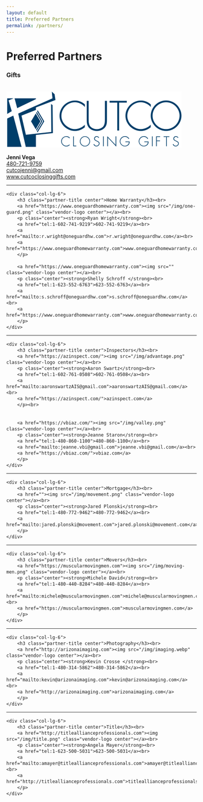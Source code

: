 ```yaml
---
layout: default
title: Preferred Partners
permalink: /partners/
---
```



<h1 class="center">Preferred Partners</h1>


<div class="row">
	<div class="col-lg-6">
		<h3 class="partner-title center">Gifts</h3><br>
		<a href="https://www.cutcoclosinggifts.com"><img src="/img/cutco.png" class="vendor-logo center"></a><br>
		<p class="center"><strong>Jenni Vega</strong><br>
		<a href="tel:1-480-721-9759">480-721-9759</a><br>
		<a href="mailto:cutcojenni@gmail.com">cutcojenni@gmail.com</a><br>
		<a href="https://www.cutcoclosinggifts.com">www.cutcoclosinggifts.com</a>
		</p>
	</div>

<hr class="partner-hr">

	<div class="col-lg-6">
		<h3 class="partner-title center">Home Warranty</h3><br>
		<a href="https://www.oneguardhomewarranty.com"><img src="/img/one-guard.png" class="vendor-logo center"></a><br>
		<p class="center"><strong>Ryan Wright</strong><br>
		<a href="tel:1-602-741-9219">602-741-9219</a><br>
		<a href="mailto:r.wright@oneguardhw.com">r.wright@oneguardhw.com</a><br>
		<a href="https://www.oneguardhomewarranty.com">www.oneguardhomewarranty.com</a>
		</p>

		<a href="https://www.oneguardhomewarranty.com"><img src="" class="vendor-logo center"></a><br>
		<p class="center"><strong>Shelly Schroff </strong><br>
		<a href="tel:1-623-552-6763">623-552-6763</a><br>
		<a href="mailto:s.schroff@oneguardhw.com">s.schroff@oneguardhw.com</a><br>
		<a href="https://www.oneguardhomewarranty.com">www.oneguardhomewarranty.com</a>
		</p>
	</div>

<hr class="partner-hr">

	<div class="col-lg-6">
		<h3 class="partner-title center">Inspectors</h3><br>
		<a href="https://azinspect.com/"><img src="/img/advantage.png" class="vendor-logo center"></a><br>
		<p class="center"><strong>Aaron Swartz</strong><br>
		<a href="tel:1-602-761-0508">602-761-0508</a><br>
		<a href="mailto:aaronswartzAIS@gmail.com">aaronswartzAIS@gmail.com</a><br>
		<a href="https://azinspect.com/">azinspect.com</a>
		</p><br>


		<a href="https://vbiaz.com/"><img src="/img/valley.png" class="vendor-logo center"></a><br>
		<p class="center"><strong>Jeanne Staron</strong><br>
		<a href="tel:1-480-860-1100">480-860-1100</a><br>
		<a href="mailto:jeanne.vbi@gmail.com">jeanne.vbi@gmail.com</a><br>
		<a href="https://vbiaz.com/">vbiaz.com</a>
		</p>
	</div>

<hr class="partner-hr">

	<div class="col-lg-6">
		<h3 class="partner-title center">Mortgage</h3><br>
		<a href=""><img src="/img/movement.png" class="vendor-logo center"></a><br>
		<p class="center"><strong>Jared Plonski</strong><br>
		<a href="tel:1-480-772-9462">480-772-9462</a><br>
		<a href="mailto:jared.plonski@movement.com">jared.plonski@movement.com</a>
		</p>
	</div>

<hr class="partner-hr">

	<div class="col-lg-6">
		<h3 class="partner-title center">Movers</h3><br>
		<a href="https://muscularmovingmen.com"><img src="/img/moving-men.png" class="vendor-logo center"></a><br>
		<p class="center"><strong>Michele David</strong><br>
		<a href="tel:1-480-440-8284">480-440-8284</a><br>
		<a href="mailto:michele@muscularmovingmen.com">michele@muscularmovingmen.com</a><br>
		<a href="https://muscularmovingmen.com">muscularmovingmen.com</a>
		</p>
	</div>

<hr class="partner-hr">

	<div class="col-lg-6">
		<h3 class="partner-title center">Photography</h3><br>
		<a href="http://arizonaimaging.com"><img src="/img/imaging.webp" class="vendor-logo center"></a><br>
		<p class="center"><strong>Kevin Crosse </strong><br>
		<a href="tel:1-480-314-5862">480-314-5862</a><br>
		<a href="mailto:kevin@arizonaimaging.com">kevin@arizonaimaging.com</a><br>
		<a href="http://arizonaimaging.com">arizonaimaging.com</a>
		</p>
	</div>

<hr class="partner-hr">

	<div class="col-lg-6">
		<h3 class="partner-title center">Title</h3><br>
		<a href="http://titleallianceprofessionals.com"><img src="/img/title.png" class="vendor-logo center"></a><br>
		<p class="center"><strong>Angela Mayer</strong><br>
		<a href="tel:1-623-500-5031">623-500-5031</a><br>
		<a href="mailto:amayer@titleallianceprofessionals.com">amayer@titleallianceprofessionals.com</a><br>
		<a href="http://titleallianceprofessionals.com">titleallianceprofessionals.com</a>
		</p>
	</div>
</div>
